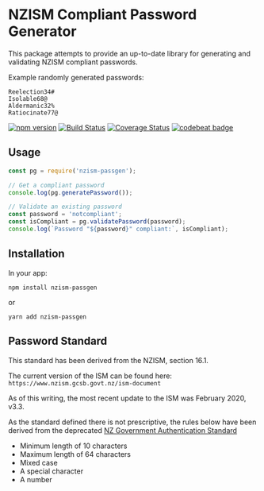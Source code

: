 # NZISM Compliant Password Generator

This package attempts to provide an up-to-date library for generating and validating NZISM compliant passwords.

Example randomly generated passwords:

```
Reelection34#
Isolable68@
Aldermanic32%
Ratiocinate77@
```

[![npm version](https://badge.fury.io/js/nzism-passgen.svg)](https://www.npmjs.com/package/nzism-passgen)
[![Build Status](https://travis-ci.org/cam8001/nzism-passgen.svg?branch=master)](https://travis-ci.org/cam8001/nzism-passgen)
[![Coverage Status](https://coveralls.io/repos/github/cam8001/nzism-passgen/badge.svg?branch=master)](https://coveralls.io/github/cam8001/nzism-passgen?branch=master)
[![codebeat badge](https://codebeat.co/badges/cfb5741c-7eef-454d-9a79-599561494374)](https://codebeat.co/projects/github-com-cam8001-nzism-passgen-master)

## Usage

```javascript
const pg = require('nzism-passgen');

// Get a compliant password
console.log(pg.generatePassword());

// Validate an existing password
const password = 'notcompliant';
const isCompliant = pg.validatePassword(password);
console.log(`Password "${password}" compliant:`, isCompliant);
```

## Installation

In your app:

`npm install nzism-passgen`

or

`yarn add nzism-passgen`

## Password Standard

This standard has been derived from the NZISM, section 16.1.

The current version of the ISM can be found here: `https://www.nzism.gcsb.govt.nz/ism-document`

As of this writing, the most recent update to the ISM was  February 2020, v3.3.

As the standard defined there is not prescriptive, the rules below have been derived from the deprecated [NZ Government Authentication Standard](https://snapshot.ict.govt.nz/guidance-and-resources/standards-compliance/authentication-standards/password-standard/index.html)

  - Minimum length of 10 characters
  - Maximum length of 64 characters
  - Mixed case
  - A special character
  - A number

